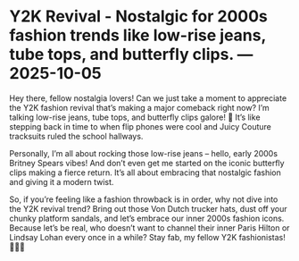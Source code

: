 # Y2K Revival - Nostalgic for 2000s fashion trends like low-rise jeans, tube tops, and butterfly clips. — 2025-10-05

Hey there, fellow nostalgia lovers! Can we just take a moment to appreciate the Y2K fashion revival that’s making a major comeback right now? I’m talking low-rise jeans, tube tops, and butterfly clips galore! 💫 It’s like stepping back in time to when flip phones were cool and Juicy Couture tracksuits ruled the school hallways.

Personally, I’m all about rocking those low-rise jeans – hello, early 2000s Britney Spears vibes! And don’t even get me started on the iconic butterfly clips making a fierce return. It’s all about embracing that nostalgic fashion and giving it a modern twist.

So, if you’re feeling like a fashion throwback is in order, why not dive into the Y2K revival trend? Bring out those Von Dutch trucker hats, dust off your chunky platform sandals, and let’s embrace our inner 2000s fashion icons. Because let’s be real, who doesn’t want to channel their inner Paris Hilton or Lindsay Lohan every once in a while? Stay fab, my fellow Y2K fashionistas! 💖🦋✨